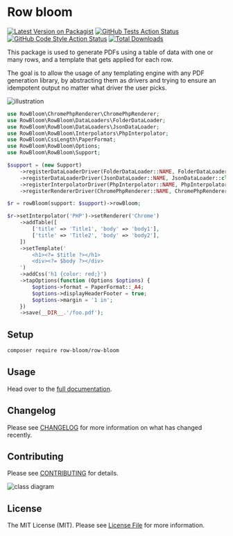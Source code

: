 # Row bloom

[![Latest Version on Packagist](https://img.shields.io/packagist/v/row-bloom/row-bloom.svg?style=flat-square)](https://packagist.org/packages/row-bloom/row-bloom)
[![GitHub Tests Action Status](https://img.shields.io/github/actions/workflow/status/row-bloom/row-bloom/run-tests.yml?branch=main&label=tests&style=flat-square)](https://github.com/row-bloom/row-bloom/actions?query=workflow%3Arun-tests+branch%3Amain)
[![GitHub Code Style Action Status](https://img.shields.io/github/actions/workflow/status/row-bloom/row-bloom/fix-php-code-style-issues.yml?branch=main&label=code%20style&style=flat-square)](https://github.com/row-bloom/row-bloom/actions?query=workflow%3A"Fix+PHP+code+style+issues"+branch%3Amain)
[![Total Downloads](https://img.shields.io/packagist/dt/row-bloom/row-bloom.svg?style=flat-square)](https://packagist.org/packages/row-bloom/row-bloom)

This package is used to generate PDFs using a table of data with one or many rows, and a template that gets applied for each row.

The goal is to allow the usage of any templating engine with any PDF generation library, by abstracting them as drivers and trying to ensure an idempotent output no matter what driver the user picks.

![illustration](./illustration.png)

```php
use RowBloom\ChromePhpRenderer\ChromePhpRenderer;
use RowBloom\RowBloom\DataLoaders\FolderDataLoader;
use RowBloom\RowBloom\DataLoaders\JsonDataLoader;
use RowBloom\RowBloom\Interpolators\PhpInterpolator;
use RowBloom\CssLength\PaperFormat;
use RowBloom\RowBloom\Options;
use RowBloom\RowBloom\Support;

$support = (new Support)
    ->registerDataLoaderDriver(FolderDataLoader::NAME, FolderDataLoader::class)
    ->registerDataLoaderDriver(JsonDataLoader::NAME, JsonDataLoader::class)
    ->registerInterpolatorDriver(PhpInterpolator::NAME, PhpInterpolator::class)
    ->registerRendererDriver(ChromePhpRenderer::NAME, ChromePhpRenderer::class);

$r = rowBloom(support: $support)->rowBloom;

$r->setInterpolator('PHP')->setRenderer('Chrome')
    ->addTable([
        ['title' => 'Title1', 'body' => 'body1'],
        ['title' => 'Title2', 'body' => 'body2'],
    ])
    ->setTemplate('
        <h1><?= $title ?></h1>
        <div><?= $body ?></div>
    ')
    ->addCss('h1 {color: red;}')
    ->tapOptions(function (Options $options) {
        $options->format = PaperFormat::_A4;
        $options->displayHeaderFooter = true;
        $options->margin = '1 in';
    })
    ->save(__DIR__.'/foo.pdf');
```

## Setup

```bash
composer require row-bloom/row-bloom
```

## Usage

Head over to the [full documentation](https://github.com/row-bloom/row-bloom/wiki).

## Changelog

Please see [CHANGELOG](CHANGELOG.md) for more information on what has changed recently.

## Contributing

Please see [CONTRIBUTING](CONTRIBUTING.md) for details.

![class diagram](./class_diagram.drawio.png)

## License

The MIT License (MIT). Please see [License File](LICENSE.md) for more information.
